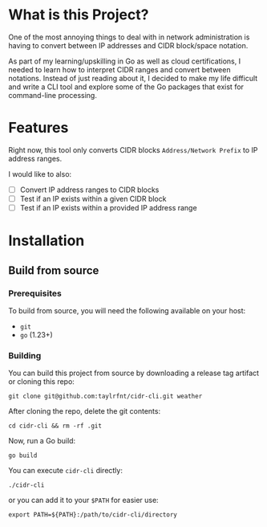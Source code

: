 # What is this Project?
One of the most annoying things to deal with in network administration is having to convert
between IP addresses and CIDR block/space notation.

As part of my learning/upskilling in Go as well as cloud certifications, I needed to learn
how to interpret CIDR ranges and convert between notations.  Instead of just reading about it,
I decided to make my life difficult and write a CLI tool and explore some of the Go packages that
exist for command-line processing.

# Features
Right now, this tool only converts CIDR blocks `Address/Network Prefix` to IP address ranges.

I would like to also:
- [ ] Convert IP address ranges to CIDR blocks
- [ ] Test if an IP exists within a given CIDR block
- [ ] Test if an IP exists within a provided IP address range

# Installation
## Build from source
### Prerequisites
To build from source, you will need the following available on your host:
- `git`
- `go` (1.23+)
### Building
You can build this project from source by downloading a release tag artifact or cloning this repo:
```
git clone git@github.com:taylrfnt/cidr-cli.git weather
```
After cloning the repo, delete the git contents:
```
cd cidr-cli && rm -rf .git
```
Now, run a Go build:
```
go build
```
You can execute `cidr-cli` directly:
```
./cidr-cli
```
or you can add it to your `$PATH` for easier use:
```
export PATH=${PATH}:/path/to/cidr-cli/directory
```

